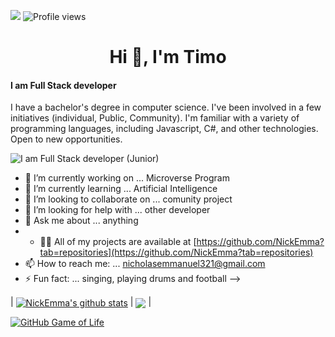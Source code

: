 ![](https://img.shields.io/badge/Microverse-blueviolet)
![Profile views](https://gpvc.arturio.dev/regiss05) 

<h1 align="center">Hi 👋, I'm Timo</h1>

#### I am Full Stack developer
I have a bachelor's degree in computer science. I've been involved in a few initiatives (individual, Public, Community). I'm familiar with a variety of programming languages, including Javascript, C#, and other technologies. Open to new opportunities.

![I am Full Stack developer (Junior)](https://i.pinimg.com/originals/3e/9d/52/3e9d52bc38fa287a4cf10dcf8139076d.gif)


- 🔭 I’m currently working on ... Microverse Program
- 🌱 I’m currently learning ... Artificial Intelligence
- 👯 I’m looking to collaborate on ... comunity project
- 🤔 I’m looking for help with ... other developer
- 💬 Ask me about ... anything
- - 👨‍💻 All of my projects are available at [https://github.com/NickEmma?tab=repositories](https://github.com/NickEmma?tab=repositories)
- 📫 How to reach me: ... nicholasemmanuel321@gmail.com
- ⚡ Fun fact: ... singing, playing drums and football
-->

| <a href="https://github.com/NickEmma/github-readme-stats"><img align="center" src="https://github-readme-stats.vercel.app/api?username=NickEmma&show_icons=true&include_all_commits=true&theme=buefy&hide_border=true" alt="NickEmma's github stats" /></a> | <a href="https://github.com/NickEmma/github-readme-stats"><img align="center" src="https://github-readme-stats.vercel.app/api/top-langs/?username=NickEmma&layout=compact&theme=buefy&hide_border=true" /></a> |


[![GitHub Game of Life](https://github4life.herokuapp.com/NickEmma.gif?z=6)](https://github4life.herokuapp.com/NickEmma)

